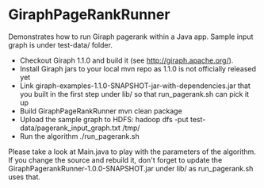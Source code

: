 GiraphPageRankRunner
====================

Demonstrates how to run Giraph pagerank within a Java app. Sample input graph is under test-data/ folder.

* Checkout Giraph 1.1.0 and build it (see http://giraph.apache.org/).
* Install Giraph jars to your local mvn repo as 1.1.0 is not officially released yet
* Link giraph-examples-1.1.0-SNAPSHOT-jar-with-dependencies.jar that you built in the first step under lib/ so that run_pagerank.sh can pick it up
* Build GiraphPageRankRunner
   mvn clean package
* Upload the sample graph to HDFS:
   hadoop dfs -put test-data/pagerank_input_graph.txt /tmp/
* Run the algorithm
   ./run_pagerank.sh

Please take a look at Main.java to play with the parameters of the algorithm. If you change the source and rebuild it, don't forget to update the 
GiraphPagerankRunner-1.0.0-SNAPSHOT.jar under lib/ as run_pagerank.sh uses that.
